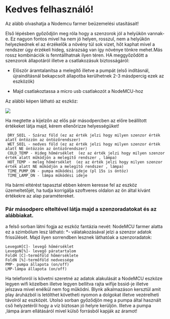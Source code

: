 # Kedves felhasználó!

Az alább olvashatja a Nodemcu farmer beüzemelési utasításait!

Első lépésben  győződjön meg róla hogy a szenzorok jól a helyükön vannak-e. Ez nagyon fontos mivel ha nem jó helyen, rosszul, nem a helyükön helyezkednek el az érzékelők a növény túl sok vizet, hőt kaphat mivel a rendszer úgy érzékeli hideg, szárazság van így növénye tönkre mehet.Más rossz kombinációk is fenntállhatnak ilyen téren. HA meggyőződött a szenzorok állapotáról illetve a csatlakozásuk biztosságáról:

* Először áramtalanítsa a melegítő illetve a pumpát (első indításnál, újraindításnál bekapcsolt állapotba kerülhetnek 2-3 másdpercig ezek az eszközök)

* Majd csatlakoztassa a micro usb csatlakozót a NodeMCU-hoz

Az alábbi képen látható az eszköz:

![](https://www.mondaykids.com/media/catalog/product/cache/ebaefdd8244e9d937d98031606746575/h/t/httpsae01.alicdn.comkfhtb1gmpsfgatbunjsszfq6xgfpxarnetworking-internet-based-esp8266-micro-usb-repalce-cp2102-iot-nodemcu-lua-wireless-wifi-module-connector-development.jpg)

Ha megtette a kijelzőn az elős pár másodpercben az előre beállított értékeket látja majd, kérem ellenőrizze helyességüket!


```
 DRY_SOIL - Száraz föld (ez az érték jelzi hogy milyen szenzor érték alatt öntözzön az öntözőrendszer)
 WET_SOIL - nedves föld (ez az érték jelzi hogy milyen szenzor érték alatt NE öntözzön az öntözőrendszer)
 COLD_TEMP - Hideg hőmérséklet  (ez az érték jelzi hogy milyen szenzor érték alatt működjön a melegítő rendszer , lámpa)
 HOT_TEMP - meleg hőmérséklet  (ez az érték jelzi hogy milyen szenzor érték alatt NE működjön a melegítő rendszer , lámpa)
 TIME_PUMP_ON - pumpa működési ideje (pl 15s is öntöz)
 TIME_LAMP_ON - lámpa működési ideje
```
Ha bármi eltérést tapasztal ebben kérem keresse fel az eszköz üzemeltetőjét, ha tudja korrigálja szoftveres oldalon az ön által kívánt értékekre az alap paramétereket.

### Pár másodperc elteltével látja majd a szenzoradatokat és az alábbiakat.
a felső sorban látni fogja az eszköz fantázia nevét:
NodeMCU farmer
alatta ez a szimbólum lesz látható:
 *-
válatakozásával jelzi a szenzor adatok frissülését.
Majd ilyen sorrendben lesznek láthatóak a szenzoradatok:
 ```
LevegoH[C]- levegő hőmérséklet
 LevegoN[%]- levegő páratartalom
 FoldH [C]-termőföld hőmérséklete
 FoldN [%]-termőföld nedvessége
 PMP- pumpa állapota (on/off)
 LMP-lámpa állapota (on/off)
```
Ha telefonról is követni szeretné az adatok alakulását a NodeMCU eszköze legyen wifi közelben illetve legyen bellítva rajta wifije bssid-je illetve jelszava mivel enélkül nem fog működni. Blynk alkalmazáson kersztül amit play áruházból is letölthet követheti nyomon a dolgokat illetve vezérelheti távolról az eszközét.
Utolsó sorban győződjön meg a pumpa által használt cső helyzetéről hogy a víz biztosan jó helyre kerüljön. Illetve a pumpa ,lámpa áram ellátásáról mivel külső forrásból kapják az áramot!



